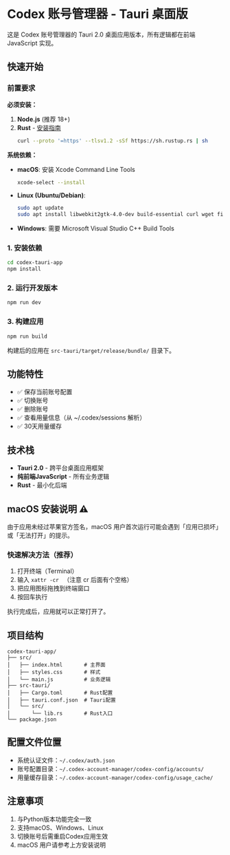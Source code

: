 # Codex 账号管理器 - Tauri 桌面版

这是 Codex 账号管理器的 Tauri 2.0 桌面应用版本，所有逻辑都在前端 JavaScript 实现。

## 快速开始

### 前置要求

**必须安装：**
1. **Node.js** (推荐 18+)
2. **Rust** - [安装指南](https://www.rust-lang.org/tools/install)
   ```bash
   curl --proto '=https' --tlsv1.2 -sSf https://sh.rustup.rs | sh
   ```

**系统依赖：**
- **macOS**: 安装 Xcode Command Line Tools
  ```bash
  xcode-select --install
  ```
- **Linux (Ubuntu/Debian)**: 
  ```bash
  sudo apt update
  sudo apt install libwebkit2gtk-4.0-dev build-essential curl wget file libssl-dev libgtk-3-dev libayatana-appindicator3-dev librsvg2-dev
  ```
- **Windows**: 需要 Microsoft Visual Studio C++ Build Tools

### 1. 安装依赖

```bash
cd codex-tauri-app
npm install
```

### 2. 运行开发版本

```bash
npm run dev
```

### 3. 构建应用

```bash
npm run build
```

构建后的应用在 `src-tauri/target/release/bundle/` 目录下。

## 功能特性

- ✅ 保存当前账号配置
- ✅ 切换账号
- ✅ 删除账号
- ✅ 查看用量信息（从 ~/.codex/sessions 解析）
- ✅ 30天用量缓存

## 技术栈

- **Tauri 2.0** - 跨平台桌面应用框架
- **纯前端JavaScript** - 所有业务逻辑
- **Rust** - 最小化后端

## macOS 安装说明 ⚠️

由于应用未经过苹果官方签名，macOS 用户首次运行可能会遇到「应用已损坏」或「无法打开」的提示。

### 快速解决方法（推荐）

1. 打开终端（Terminal）
2. 输入 `xattr -cr ` （注意 cr 后面有个空格）
3. 把应用图标拖拽到终端窗口
4. 按回车执行

执行完成后，应用就可以正常打开了。


## 项目结构

```
codex-tauri-app/
├── src/
│   ├── index.html       # 主界面
│   ├── styles.css       # 样式
│   └── main.js          # 业务逻辑
├── src-tauri/
│   ├── Cargo.toml       # Rust配置
│   ├── tauri.conf.json  # Tauri配置
│   └── src/
│       └── lib.rs       # Rust入口
└── package.json
```

## 配置文件位置

- 系统认证文件：`~/.codex/auth.json`
- 账号配置目录：`~/.codex-account-manager/codex-config/accounts/`
- 用量缓存目录：`~/.codex-account-manager/codex-config/usage_cache/`

## 注意事项

1. 与Python版本功能完全一致
2. 支持macOS、Windows、Linux
3. 切换账号后需重启Codex应用生效
4. macOS 用户请参考上方安装说明
